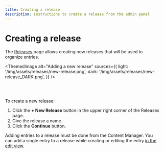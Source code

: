 ```yaml
---
title: Creating a release
description: Instructions to create a release from the admin panel
---
```


# Creating a release  <EnterpriseBadge /> <CloudTeamBadge />

The [Releases](/user-docs/releases/introduction) page allows creating new releases that will be used to organize entries.

<ThemedImage
  alt="Adding a new release"
  sources={{
    light: '/img/assets/releases/new-release.png',
    dark: '/img/assets/releases/new-release_DARK.png',
  }}
/>

<br /><br />

To create a new release:

1. Click the **+ New Release** button in the upper right corner of the Releases page.  
2. Give the release a name.
3. Click the **Continue** button.

Adding entries to a release must be done from the Content Manager. You can add a single entry to a release while creating or editing the entry [in the edit view](/user-docs/content-manager/adding-content-to-releases).

<!-- TODO: for later, when multiple addition is implemented, probably in 4.20 -->
<!-- 
Adding entries to a release must be done from the Content Manager:

- You can add multiple entries to a release [from the list view](/user-docs/content-manager/adding-content-to-releases#adding-multiple-entries-to-a-release).
- You can also add a single entry to a release while creating or editing the entry [in the edit view](/user-docs/content-manager/adding-content-to-releases#adding-a-single-entry-to-a-release). -->
